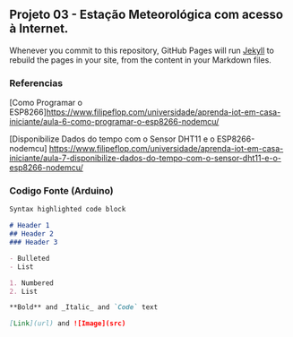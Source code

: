 ## Projeto 03 - Estação Meteorológica com acesso à Internet.

Whenever you commit to this repository, GitHub Pages will run [Jekyll](https://jekyllrb.com/) to rebuild the pages in your site, from the content in your Markdown files.




### Referencias

[Como Programar o ESP8266]https://www.filipeflop.com/universidade/aprenda-iot-em-casa-iniciante/aula-6-como-programar-o-esp8266-nodemcu/

[Disponibilize Dados do tempo com o Sensor DHT11 e o ESP8266-nodemcu]
https://www.filipeflop.com/universidade/aprenda-iot-em-casa-iniciante/aula-7-disponibilize-dados-do-tempo-com-o-sensor-dht11-e-o-esp8266-nodemcu/



### Codigo Fonte (Arduino)

```markdown
Syntax highlighted code block

# Header 1
## Header 2
### Header 3

- Bulleted
- List

1. Numbered
2. List

**Bold** and _Italic_ and `Code` text

[Link](url) and ![Image](src)
```

